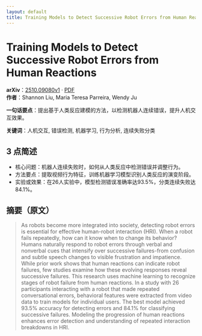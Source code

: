 ```yaml
---
layout: default
title: Training Models to Detect Successive Robot Errors from Human Reactions
---
```


# Training Models to Detect Successive Robot Errors from Human Reactions
**arXiv**：[2510.09080v1](https://arxiv.org/abs/2510.09080) · [PDF](https://arxiv.org/pdf/2510.09080.pdf)  
**作者**：Shannon Liu, Maria Teresa Parreira, Wendy Ju  

**一句话要点**：提出基于人类反应建模的方法，以检测机器人连续错误，提升人机交互效果。

**关键词**：人机交互, 错误检测, 机器学习, 行为分析, 连续失败分类

## 3 点简述
- 核心问题：机器人连续失败时，如何从人类反应中检测错误并调整行为。
- 方法要点：提取视频行为特征，训练机器学习模型识别人类反应的演变阶段。
- 实验或效果：在26人实验中，模型检测错误准确率达93.5%，分类连续失败达84.1%。

## 摘要（原文）

> As robots become more integrated into society, detecting robot errors is
> essential for effective human-robot interaction (HRI). When a robot fails
> repeatedly, how can it know when to change its behavior? Humans naturally
> respond to robot errors through verbal and nonverbal cues that intensify over
> successive failures-from confusion and subtle speech changes to visible
> frustration and impatience. While prior work shows that human reactions can
> indicate robot failures, few studies examine how these evolving responses
> reveal successive failures. This research uses machine learning to recognize
> stages of robot failure from human reactions. In a study with 26 participants
> interacting with a robot that made repeated conversational errors, behavioral
> features were extracted from video data to train models for individual users.
> The best model achieved 93.5% accuracy for detecting errors and 84.1% for
> classifying successive failures. Modeling the progression of human reactions
> enhances error detection and understanding of repeated interaction breakdowns
> in HRI.

